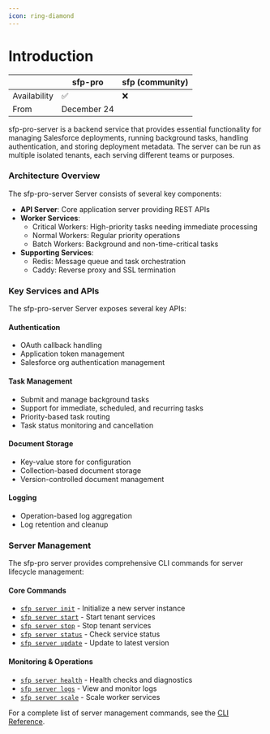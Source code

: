 ```yaml
---
icon: ring-diamond
---
```


# Introduction

|              | sfp-pro     | sfp (community) |
| ------------ | ----------- | --------------- |
| Availability | ✅           | ❌               |
| From         | December 24 |                 |



sfp-pro-server is a backend service that provides essential functionality for managing Salesforce deployments, running background tasks, handling authentication, and storing deployment metadata. The server can be run as multiple isolated tenants, each serving different teams or purposes.

### Architecture Overview

The sfp-pro-server Server consists of several key components:

* **API Server**: Core application server providing REST APIs
* **Worker Services**:
  * Critical Workers: High-priority tasks needing immediate processing
  * Normal Workers: Regular priority operations
  * Batch Workers: Background and non-time-critical tasks
* **Supporting Services**:
  * Redis: Message queue and task orchestration
  * Caddy: Reverse proxy and SSL termination



### Key Services and APIs

The sfp-pro-server Server exposes several key APIs:

#### Authentication

* OAuth callback handling
* Application token management
* Salesforce org authentication management

#### Task Management

* Submit and manage background tasks
* Support for immediate, scheduled, and recurring tasks
* Priority-based task routing
* Task status monitoring and cancellation

#### Document Storage

* Key-value store for configuration
* Collection-based document storage
* Version-controlled document management

#### Logging

* Operation-based log aggregation
* Log retention and cleanup

### Server Management

The sfp-pro server provides comprehensive CLI commands for server lifecycle management:

#### Core Commands
* [`sfp server init`](../cli-reference/server/init.md) - Initialize a new server instance
* [`sfp server start`](../cli-reference/server/start.md) - Start tenant services
* [`sfp server stop`](../cli-reference/server/stop.md) - Stop tenant services
* [`sfp server status`](../cli-reference/server/status.md) - Check service status
* [`sfp server update`](../cli-reference/server/update.md) - Update to latest version

#### Monitoring & Operations
* [`sfp server health`](../cli-reference/server/health.md) - Health checks and diagnostics
* [`sfp server logs`](../cli-reference/server/logs.md) - View and monitor logs
* [`sfp server scale`](../cli-reference/server/scale.md) - Scale worker services

For a complete list of server management commands, see the [CLI Reference](../cli-reference/server/README.md).
